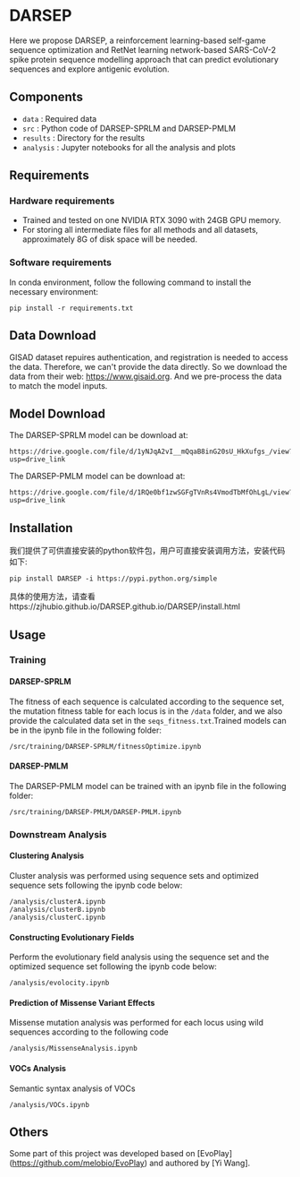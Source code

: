 # DARSEP
Here we propose DARSEP, a reinforcement learning-based self-game sequence optimization and RetNet learning network-based SARS-CoV-2 spike protein sequence modelling approach that can predict evolutionary sequences and explore antigenic evolution.
## Components
- `data` : Required data
- `src` : Python code of DARSEP-SPRLM and DARSEP-PMLM
- `results` : Directory for the results
- `analysis` : Jupyter notebooks for all the analysis and plots
## Requirements
### Hardware requirements
- Trained and tested on one NVIDIA RTX 3090 with 24GB GPU memory.
- For storing all intermediate files for all methods and all datasets, approximately 8G of disk space will be needed.
### Software requirements
In conda environment, follow the following command to install the necessary environment:
```
pip install -r requirements.txt
```
## Data Download
GISAD dataset repuires authentication, and registration is needed to access the data. Therefore, we can't provide the data directly. So we download the data from their web: https://www.gisaid.org. And we pre-process the data to match the model inputs.
## Model Download
The DARSEP-SPRLM model can be download at:
```
https://drive.google.com/file/d/1yNJqA2vI__mQqaB8inG20sU_HkXufgs_/view?usp=drive_link
```
The DARSEP-PMLM model can be download at:
```
https://drive.google.com/file/d/1RQe0bf1zwSGFgTVnRs4VmodTbMfOhLgL/view?usp=drive_link
```
## Installation
我们提供了可供直接安装的python软件包，用户可直接安装调用方法，安装代码如下:
```
pip install DARSEP -i https://pypi.python.org/simple
```
具体的使用方法，请查看https://zjhubio.github.io/DARSEP.github.io/DARSEP/install.html

## Usage
### Training
#### DARSEP-SPRLM
The fitness of each sequence is calculated according to the sequence set, the mutation fitness table for each locus is in the `/data` folder, and we also provide the calculated data set in the `seqs_fitness.txt`.Trained models can be in the ipynb file in the following folder: 
```
/src/training/DARSEP-SPRLM/fitnessOptimize.ipynb
```
#### DARSEP-PMLM
The DARSEP-PMLM model can be trained with an ipynb file in the following folder:
```
/src/training/DARSEP-PMLM/DARSEP-PMLM.ipynb
```
### Downstream Analysis
#### Clustering Analysis
Cluster analysis was performed using sequence sets and optimized sequence sets following the ipynb code below:
```
/analysis/clusterA.ipynb
/analysis/clusterB.ipynb
/analysis/clusterC.ipynb
```
#### Constructing Evolutionary Fields
Perform the evolutionary field analysis using the sequence set and the optimized sequence set following the ipynb code below:
```
/analysis/evolocity.ipynb
```
#### Prediction of Missense Variant Effects
Missense mutation analysis was performed for each locus using wild sequences according to the following code
```
/analysis/MissenseAnalysis.ipynb
```
#### VOCs Analysis
Semantic syntax analysis of VOCs
```
/analysis/VOCs.ipynb
```
## Others
Some part of this project was developed based on [EvoPlay] (https://github.com/melobio/EvoPlay) and authored by [Yi Wang].
